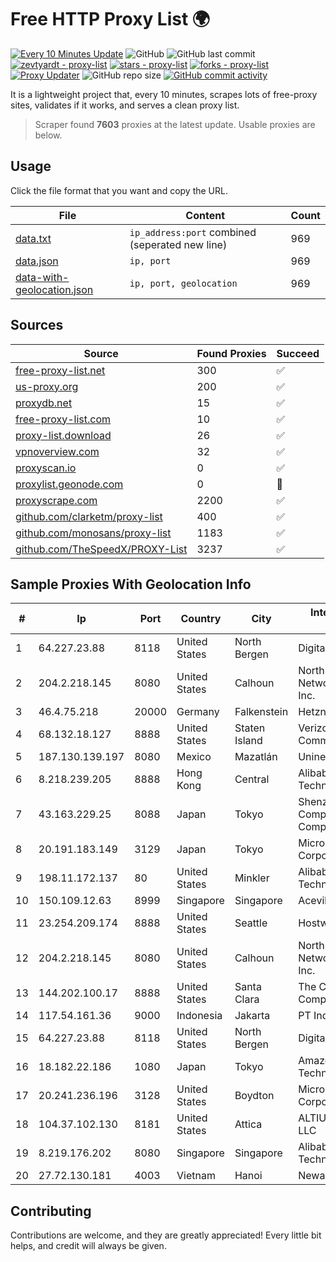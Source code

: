 
# Free HTTP Proxy List 🌍

[![Every 10 Minutes Update](https://github.com/mertguvencli/http-proxy-list/actions/workflows/main.yml/badge.svg?branch=main)](https://github.com/mertguvencli/http-proxy-list/actions/workflows/main.yml)
![GitHub](https://img.shields.io/github/license/mertguvencli/http-proxy-list)
![GitHub last commit](https://img.shields.io/github/last-commit/mertguvencli/http-proxy-list)
[![zevtyardt - proxy-list](https://img.shields.io/static/v1?label=zevtyardt&message=proxy-list&color=blue&logo=github)](https://github.com/zevtyardt/proxy-list "Go to GitHub repo")
[![stars - proxy-list](https://img.shields.io/github/stars/zevtyardt/proxy-list?style=social)](https://github.com/zevtyardt/proxy-list)
[![forks - proxy-list](https://img.shields.io/github/forks/zevtyardt/proxy-list?style=social)](https://github.com/zevtyardt/proxy-list)
[![Proxy Updater](https://github.com/zevtyardt/proxy-list/workflows/Proxy%20Updater/badge.svg)](https://github.com/zevtyardt/proxy-list/actions?query=workflow:"Proxy+Updater")
![GitHub repo size](https://img.shields.io/github/repo-size/zevtyardt/proxy-list)
[![GitHub commit activity](https://img.shields.io/github/commit-activity/m/zevtyardt/proxy-list?logo=commits)](https://github.com/zevtyardt/proxy-list/commits/main)

It is a lightweight project that, every 10 minutes, scrapes lots of free-proxy sites, validates if it works, and serves a clean proxy list.

> Scraper found **7603** proxies at the latest update. Usable proxies are below.

## Usage

Click the file format that you want and copy the URL.

|File|Content|Count|
|----|-------|-----|
|[data.txt](https://raw.githubusercontent.com/mertguvencli/http-proxy-list/main/proxy-list/data.txt)|`ip_address:port` combined (seperated new line)|969|
|[data.json](https://raw.githubusercontent.com/mertguvencli/http-proxy-list/main/proxy-list/data.json)|`ip, port`|969|
|[data-with-geolocation.json](https://raw.githubusercontent.com/mertguvencli/http-proxy-list/main/proxy-list/data-with-geolocation.json)|`ip, port, geolocation`|969|

## Sources

|Source|Found Proxies|Succeed|
|------|-------------|-------|
|[free-proxy-list.net](https://free-proxy-list.net)|300|✅|
|[us-proxy.org](https://www.us-proxy.org)|200|✅|
|[proxydb.net](http://proxydb.net)|15|✅|
|[free-proxy-list.com](https://free-proxy-list.com/?page=&port=&type%5B%5D=http&type%5B%5D=https&up_time=0&search=Search)|10|✅|
|[proxy-list.download](https://www.proxy-list.download/HTTP)|26|✅|
|[vpnoverview.com](https://vpnoverview.com/privacy/anonymous-browsing/free-proxy-servers)|32|✅|
|[proxyscan.io](https://www.proxyscan.io)|0|✅|
|[proxylist.geonode.com](https://proxylist.geonode.com/api/proxy-list?limit=300&page=1&sort_by=lastChecked&sort_type=desc&protocols=http,https)|0|🚫|
|[proxyscrape.com](https://api.proxyscrape.com/v2/?request=displayproxies&protocol=http&timeout=10000&country=all&ssl=all&anonymity=all)|2200|✅|
|[github.com/clarketm/proxy-list](https://raw.githubusercontent.com/clarketm/proxy-list/master/proxy-list-raw.txt)|400|✅|
|[github.com/monosans/proxy-list](https://raw.githubusercontent.com/monosans/proxy-list/main/proxies/http.txt)|1183|✅|
|[github.com/TheSpeedX/PROXY-List](https://raw.githubusercontent.com/TheSpeedX/PROXY-List/master/http.txt)|3237|✅|


## Sample Proxies With Geolocation Info

|#|Ip|Port|Country|City|Internet Service Provider|
|-|--|----|-------|----|-------------------------|
|1|64.227.23.88|8118|United States|North Bergen|DigitalOcean, LLC|
|2|204.2.218.145|8080|United States|Calhoun|North Georgia Network Cooperative, Inc.|
|3|46.4.75.218|20000|Germany|Falkenstein|Hetzner Online GmbH|
|4|68.132.18.127|8888|United States|Staten Island|Verizon Communications|
|5|187.130.139.197|8080|Mexico|Mazatlán|Uninet S.A. de C.V.|
|6|8.218.239.205|8888|Hong Kong|Central|Alibaba (US) Technology Co., Ltd.|
|7|43.163.229.25|8088|Japan|Tokyo|Shenzhen Tencent Computer Systems Company Limited|
|8|20.191.183.149|3129|Japan|Tokyo|Microsoft Corporation|
|9|198.11.172.137|80|United States|Minkler|Alibaba (US) Technology Co., Ltd.|
|10|150.109.12.63|8999|Singapore|Singapore|Aceville Pte.ltd|
|11|23.254.209.174|8888|United States|Seattle|Hostwinds LLC.|
|12|204.2.218.145|8080|United States|Calhoun|North Georgia Network Cooperative, Inc.|
|13|144.202.100.17|8888|United States|Santa Clara|The Constant Company|
|14|117.54.161.36|9000|Indonesia|Jakarta|PT IndoInternet|
|15|64.227.23.88|8118|United States|North Bergen|DigitalOcean, LLC|
|16|18.182.22.186|1080|Japan|Tokyo|Amazon Technologies Inc.|
|17|20.241.236.196|3128|United States|Boydton|Microsoft Corporation|
|18|104.37.102.130|8181|United States|Attica|ALTIUS Broadband, LLC|
|19|8.219.176.202|8080|Singapore|Singapore|Alibaba (US) Technology Co., Ltd.|
|20|27.72.130.181|4003|Vietnam|Hanoi|Newass2011xDSLHN|



## Contributing

Contributions are welcome, and they are greatly appreciated! Every
little bit helps, and credit will always be given.

